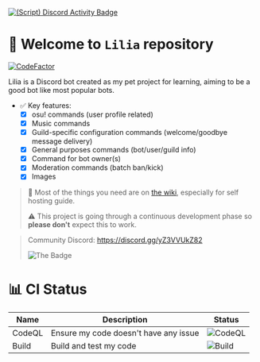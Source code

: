 [![(Script) Discord Activity Badge](https://badgen.net/badge/Do-Not-Disturb/https%3A//github.com/Lilia-Workshop/Lilia?color=fc4409&labelColor=fc4409&icon=discord)](https://github.com/Lilia-Workshop/Lilia)

# 🎉 Welcome to `Lilia` repository

[![CodeFactor](https://www.codefactor.io/repository/github/lilia-workshop/lilia/badge)](https://www.codefactor.io/repository/github/lilia-workshop/lilia)

Lilia is a Discord bot created as my pet project for learning, aiming to be a good bot like most popular bots.

- ✅ Key features:
  - [x] osu! commands (user profile related)
  - [x] Music commands
  - [x] Guild-specific configuration commands (welcome/goodbye message delivery)
  - [x] General purposes commands (bot/user/guild info)
  - [x] Command for bot owner(s)
  - [x] Moderation commands (batch ban/kick)
  - [x] Images

> 📖 Most of the things you need are on [the wiki](https://github.com/Swyreee/Helya/wiki), especially for self hosting guide.
> 
> ⚠️ This project is going through a continuous development phase so **please don't** expect this to work.

> Community Discord: https://discord.gg/yZ3VVUkZ82
> 
> ![The Badge](https://img.shields.io/badge/%E2%9D%A4%EF%B8%8FMade%20with%20love%20by-Swyrin%237193-red?style=for-the-badge&logo=discord)

# 📊 CI Status

| Name    | Description                              | Status                                                                                      |
|---------|------------------------------------------|---------------------------------------------------------------------------------------------|
| CodeQL  | Ensure my code doesn't have any issue    | ![CodeQL](https://github.com/Swyreee/Lilia/actions/workflows/codeql-analysis.yml/badge.svg) |
| Build   | Build and test my code                   | ![Build](https://github.com/Swyreee/Lilia/actions/workflows/dotnet.yml/badge.svg)           |
